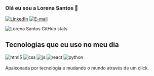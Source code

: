  
### Olá eu sou a Lorena Santos 👋

[![LinkedIn](https://img.shields.io/badge/LinkedIn-0077B5?style=for-the-badge&logo=linkedin&logoColor=white)](https://www.linkedin.com/in/lorena-santos-b001bb230)
[![E-mail](https://img.shields.io/badge/Gmail-D14836?style=for-the-badge&logo=gmail&logoColor=white)](https://santos.lorena848@gmail.com)

![Lorena Santos GitHub stats](https://github-readme-stats.vercel.app/api?username=lennasantos&show_icons=true&theme=radical)

## Tecnologias que eu uso no meu dia 

<div style="display: inline_block">
  <img align="center" alt="html5" src="https://img.shields.io/badge/HTML5-E34F26?style=for-the-badge&logo=html5&logoColor=white" />
  <img align="center" alt="css" src="https://img.shields.io/badge/CSS3-1572B6?style=for-the-badge&logo=css3&logoColor=white" />
  <img align="center" alt="js" src="https://img.shields.io/badge/JavaScript-F7DF1E?style=for-the-badge&logo=javascript&logoColor=black" />
  <img align="center" alt="react" src="https://img.shields.io/badge/React-20232A?style=for-the-badge&logo=react&logoColor=61DAFB" />
  <img align="center" alt="python" src="https://img.shields.io/badge/Python-3776AB?style=for-the-badge&logo=python&logoColor=white" />
</div><br/>
Apaixonada por tecnologia e mudando o mundo através de um click. 
